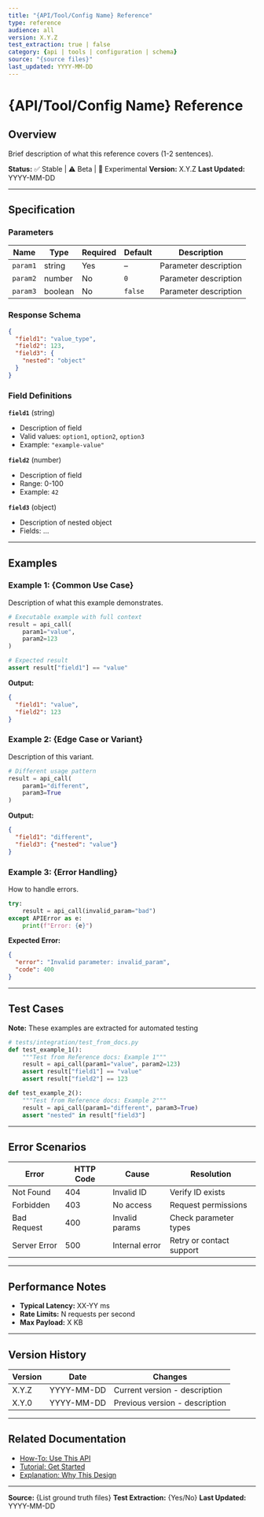 ```yaml
---
title: "{API/Tool/Config Name} Reference"
type: reference
audience: all
version: X.Y.Z
test_extraction: true | false
category: {api | tools | configuration | schema}
source: "{source files}"
last_updated: YYYY-MM-DD
---
```


# {API/Tool/Config Name} Reference

## Overview

Brief description of what this reference covers (1-2 sentences).

**Status:** ✅ Stable | ⚠️ Beta | 🚧 Experimental
**Version:** X.Y.Z
**Last Updated:** YYYY-MM-DD

---

## Specification

### Parameters

| Name | Type | Required | Default | Description |
|------|------|----------|---------|-------------|
| `param1` | string | Yes | – | Parameter description |
| `param2` | number | No | `0` | Parameter description |
| `param3` | boolean | No | `false` | Parameter description |

### Response Schema

```json
{
  "field1": "value_type",
  "field2": 123,
  "field3": {
    "nested": "object"
  }
}
```

### Field Definitions

**`field1`** (string)
- Description of field
- Valid values: `option1`, `option2`, `option3`
- Example: `"example-value"`

**`field2`** (number)
- Description of field
- Range: 0-100
- Example: `42`

**`field3`** (object)
- Description of nested object
- Fields: ...

---

## Examples

### Example 1: {Common Use Case}

Description of what this example demonstrates.

```python
# Executable example with full context
result = api_call(
    param1="value",
    param2=123
)

# Expected result
assert result["field1"] == "value"
```

**Output:**
```json
{
  "field1": "value",
  "field2": 123
}
```

### Example 2: {Edge Case or Variant}

Description of this variant.

```python
# Different usage pattern
result = api_call(
    param1="different",
    param3=True
)
```

**Output:**
```json
{
  "field1": "different",
  "field3": {"nested": "value"}
}
```

### Example 3: {Error Handling}

How to handle errors.

```python
try:
    result = api_call(invalid_param="bad")
except APIError as e:
    print(f"Error: {e}")
```

**Expected Error:**
```json
{
  "error": "Invalid parameter: invalid_param",
  "code": 400
}
```

---

## Test Cases

**Note:** These examples are extracted for automated testing

```python
# tests/integration/test_from_docs.py
def test_example_1():
    """Test from Reference docs: Example 1"""
    result = api_call(param1="value", param2=123)
    assert result["field1"] == "value"
    assert result["field2"] == 123

def test_example_2():
    """Test from Reference docs: Example 2"""
    result = api_call(param1="different", param3=True)
    assert "nested" in result["field3"]
```

---

## Error Scenarios

| Error | HTTP Code | Cause | Resolution |
|-------|-----------|-------|------------|
| Not Found | 404 | Invalid ID | Verify ID exists |
| Forbidden | 403 | No access | Request permissions |
| Bad Request | 400 | Invalid params | Check parameter types |
| Server Error | 500 | Internal error | Retry or contact support |

---

## Performance Notes

- **Typical Latency:** XX-YY ms
- **Rate Limits:** N requests per second
- **Max Payload:** X KB

---

## Version History

| Version | Date | Changes |
|---------|------|---------|
| X.Y.Z | YYYY-MM-DD | Current version - description |
| X.Y.0 | YYYY-MM-DD | Previous version - description |

---

## Related Documentation

- [How-To: Use This API](../how-to/...)
- [Tutorial: Get Started](../tutorials/...)
- [Explanation: Why This Design](../explanation/...)

---

**Source:** {List ground truth files}
**Test Extraction:** {Yes/No}
**Last Updated:** YYYY-MM-DD
